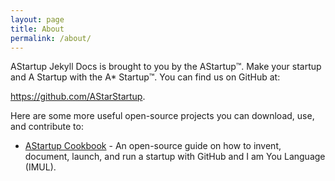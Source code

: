 ```yaml
---
layout: page
title: About
permalink: /about/
---
```


AStartup Jekyll Docs is brought to you by the AStartup™️. Make your startup and A Startup with the A* Startup™️. You can find us on GitHub at:

<https://github.com/AStarStartup>.

Here are some more useful open-source projects you can download, use, and contribute to:

* [AStartup Cookbook](https://github.com/AStarStartup/AStartupCookbook) - An open-source guide on how to invent, document, launch, and run a startup with GitHub and I am You Language (IMUL). 
